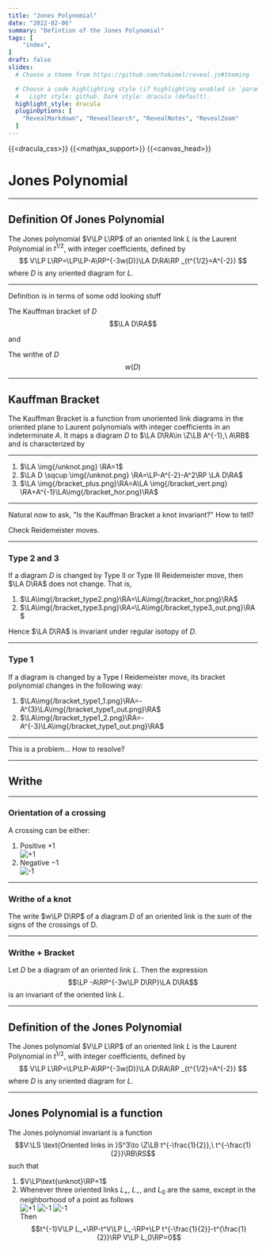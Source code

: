 ```yaml
---
title: "Jones Polynomial"
date: "2022-02-06"
summary: "Defintion of the Jones Polynomial"
tags: [
    "index",
]
draft: false
slides:
  # Choose a theme from https://github.com/hakimel/reveal.js#theming

  # Choose a code highlighting style (if highlighting enabled in `params.toml`)
  #   Light style: github. Dark style: dracula (default).
  highlight_style: dracula
  pluginOptions: [
    "RevealMarkdown", "RevealSearch", "RevealNotes", "RevealZoom"
  ]
---
```


{{<dracula_css>}}
{{<mathjax_support>}}
{{<canvas_head>}}



<p hidden>
`\(\newcommand{\N}{\mathbb{N}}
\newcommand{\Z}{\mathbb{Z}}
\newcommand{\Q}{\mathbb{Q}}
\newcommand{\R}{\mathbb{R}}
\newcommand{\LP}{\left(}
\newcommand{\RP}{\right)}
\newcommand{\LS}{\left\lbrace}
\newcommand{\RS}{\right\rbrace}
\newcommand{\LA}{\left\langle}
\newcommand{\RA}{\right\rangle}
\newcommand{\LB}{\left[}
\newcommand{\RB}{\right]}
\newcommand{\MM}{\ \middle|\ }
\newcommand{\abs}[1]{\left\vert#1\right\vert}
\newcommand{\msr}[1]{m\left(#1\right)}
\require{color}\)`
</p>


# Jones Polynomial

---
## Definition Of Jones Polynomial

The Jones polynomial $V\LP L\RP$ of an oriented link $L$
is the Laurent Polynomial in $t^{1/2}$, with integer coefficients, defined by
$$ V\LP L\RP=\LP\LP-A\RP^{-3w(D)}\LA D\RA\RP _{t^{1/2}=A^{-2}} $$
where $D$ is any oriented diagram for $L$.

---

Definition is in terms of some odd looking stuff

The Kauffman bracket of $D$
$$\LA D\RA$$

and

The writhe of $D$
$$w(D)$$

---

## Kauffman Bracket

The Kauffman Bracket is a function from unoriented link diagrams in the oriented plane to Laurent polynomials with integer coefficients in an indeterminate $A$. It maps a diagram $D$ to $\LA D\RA\in \Z\LB A^{-1},\ A\RB$
and is characterized by

---

1. $\LA \img{/unknot.png} \RA=1$
2. $\LA D \sqcup \img{/unknot.png} \RA=\LP-A^{-2}-A^2\RP \LA D\RA\$
3. $\LA \img{/bracket_plus.png}\RA=A\LA \img{/bracket_vert.png} \RA+A^{-1}\LA\img{/bracket_hor.png}\RA$








<!-- <img style="max-width:1000px !important; height:auto !important" src="/bracket_1.png"/>

<br/>

<img style="max-width:1000px !important; height:auto !important" src="/bracket_2.png"/> -->

---

Natural now to ask, "Is the Kauffman Bracket a knot invariant?"
How to tell?

Check Reidemeister moves.

---

### Type 2 and 3

If a diagram $D$ is changed by Type II or Type III Reidemeister move, then
$\LA D\RA$ does not change. That is,

1. $\LA\img{/bracket_type2.png}\RA=\LA\img{/bracket_hor.png}\RA$
2. $\LA\img{/bracket_type3.png}\RA=\LA\img{/bracket_type3_out.png}\RA$

Hence $\LA D\RA$ is invariant under regular isotopy of $D$.

---



### Type 1

If a diagram is changed by a Type I Reidemeister move, its bracket polynomial
changes in the following way:

1. $\LA\img{/bracket_type1_1.png}\RA=-A^{3}\LA\img{/bracket_type1_out.png}\RA$
2. $\LA\img{/bracket_type1_2.png}\RA=-A^{-3}\LA\img{/bracket_type1_out.png}\RA$





---



This is a problem... How to resolve?



---
## Writhe

---

### Orientation of a crossing

A crossing can be either:

1. Positive $+1$ <br/> ![+1](/plus.png) <br/>
2. Negative $-1$ <br/> ![-1](/minus.png) <br/>

---

### Writhe of a knot

The write $w\LP D\RP$ of a diagram $D$ of an oriented link is the sum of the
signs of the crossings of D.



---

### Writhe + Bracket

Let $D$ be a diagram of an oriented link $L$. Then the expression
$$\LP -A\RP^{-3w\LP D\RP}\LA D\RA$$
is an invariant of the oriented link $L$.



---

## Definition of the Jones Polynomial

The Jones polynomial $V\LP L\RP$ of an oriented link $L$
is the Laurent Polynomial in $t^{1/2}$, with integer coefficients, defined by
$$ V\LP L\RP=\LP\LP-A\RP^{-3w(D)}\LA D\RA\RP _{t^{1/2}=A^{-2}} $$
where $D$ is any oriented diagram for $L$.

---

## Jones Polynomial is a function

The Jones polynomial invariant is a function
$$V:\LS \text{Oriented links in }S^3\to \Z\LB t^{-\frac{1}{2}},\ t^{-\frac{1}{2}}\RB\RS$$
such that

1. $V\LP\text{unknot}\RP=1$
2. Whenever three oriented links $L_+$, $L_-$, and $L_0$ are the same, except in the neighborhood of a point as follows  <br/> ![+1](/plus.png )   ![-1](/minus.png) ![-1](/skein_vert.png) <br/> Then $$t^{-1}V\LP L_+\RP-t^V\LP L_-\RP+\LP t^{-\frac{1}{2}}-t^{\frac{1}{2}}\RP V\LP L_0\RP=0$$




